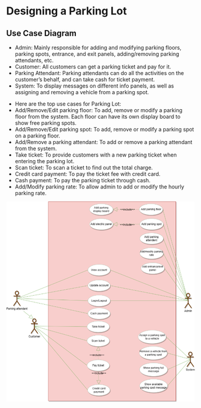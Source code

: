 # Designing a Parking Lot

<div>
<p>
  <h2>Use Case Diagram</h2>
  <ul>
    <li>Admin: Mainly responsible for adding and modifying parking floors, parking spots, entrance, and exit panels, adding/removing parking attendants, etc.</li>
    <li>Customer: All customers can get a parking ticket and pay for it.</li>
    <li>Parking Attendant: Parking attendants can do all the activities on the customer’s behalf, and can take cash for ticket payment.</li>
    <li>System: To display messages on different info panels, as well as assigning and removing a vehicle from a parking spot.</li>
  </ul>
  <ul>
    <li>Here are the top use cases for Parking Lot:</li>
    <li>Add/Remove/Edit parking floor: To add, remove or modify a parking floor from the system. Each floor can have its own display board to show free parking spots.</li>
    <li>Add/Remove/Edit parking spot: To add, remove or modify a parking spot on a parking floor.</li>
    <li>Add/Remove a parking attendant: To add or remove a parking attendant from the system.</li>
    <li>Take ticket: To provide customers with a new parking ticket when entering the parking lot.</li>
    <li>Scan ticket: To scan a ticket to find out the total charge.</li>
    <li>Credit card payment: To pay the ticket fee with credit card.</li>
    <li>Cash payment: To pay the parking ticket through cash.</li>
    <li>Add/Modify parking rate: To allow admin to add or modify the hourly parking rate.</li>
  </ul>
</p>
<img src="./images/Use%20Case%20Diagram.png" alt="Use Case Diagram">
</div>
